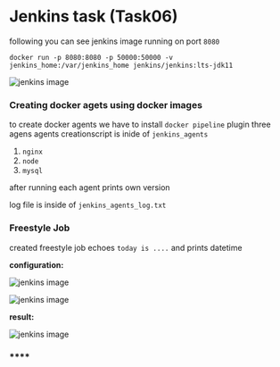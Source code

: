 # Jenkins task (Task06)

following you can see jenkins image running on port ```8080```

```docker run -p 8080:8080 -p 50000:50000 -v jenkins_home:/var/jenkins_home jenkins/jenkins:lts-jdk11```

![jenkins image](./assets/docker_image.png)

### **Creating docker agets using docker images**
to create docker agents we have to install ```docker pipeline``` plugin
three agens agents creationscript is inide of ```jenkins_agents```
1. ```nginx```
2. ```node```
3. ```mysql```

after running each agent prints own version 

log file is inside of ```jenkins_agents_log.txt```

### **Freestyle Job**

created freestyle job echoes ```today is ....``` and prints datetime 

**configuration:**

![jenkins image](./assets/build_sh.png)

![jenkins image](./assets/freestyle_job.png)

**result:**

![jenkins image](./assets/result.png)

### ****

